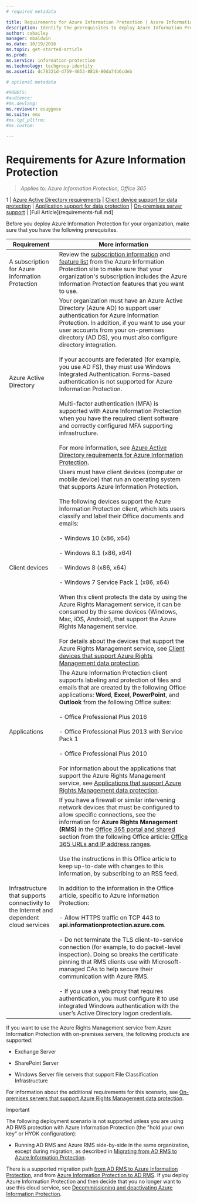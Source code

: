 ```yaml
---
# required metadata

title: Requirements for Azure Information Protection | Azure Information Protection
description: Identify the prerequisites to deploy Azure Information Protection for your organization.
author: cabailey
manager: mbaldwin
ms.date: 10/19/2016
ms.topic: get-started-article
ms.prod:
ms.service: information-protection
ms.technology: techgroup-identity
ms.assetid: dc78321d-d759-4653-8818-80da74b6cdeb

# optional metadata

#ROBOTS:
#audience:
#ms.devlang:
ms.reviewer: esaggese
ms.suite: ems
#ms.tgt_pltfrm:
#ms.custom:

---
```


# Requirements for Azure Information Protection

>*Applies to: Azure Information Protection, Office 365*

1 | [Azure Active Directory requirements](requirements-azure-ad.md) | [Client device support for data protection](requirements-client-devices.md) | [Application support for data protection](requirements-applications.md) | [On-premises server support](requirements-servers.md) | [Full Article](requirements-full.md]

Before you deploy Azure Information Protection for your organization, make sure that you have the following prerequisites. 

|Requirement|More information|
|---------------|--------------------|
|A subscription for Azure Information Protection|Review the [subscription information](https://www.microsoft.com/en-us/cloud-platform/azure-information-protection-pricing) and [feature list](https://www.microsoft.com/en-us/cloud-platform/azure-information-protection-features) from the Azure Information Protection site to make sure that your organization's subscription includes the Azure Information Protection features that you want to use.|
|Azure Active Directory|Your organization must have an Azure Active Directory (Azure AD) to support user authentication for Azure Information Protection. In addition, if you want to use your user accounts from your on-premises directory (AD DS), you must also configure directory integration.<br /><br />If your accounts are federated (for example, you use AD FS), they must use Windows Integrated Authentication. Forms-based authentication is not supported for Azure Information Protection.<br /><br />Multi-factor authentication (MFA) is supported with Azure Information Protection when you have the required client software and correctly configured MFA supporting infrastructure.<br /><br />For more information, see [Azure Active Directory requirements for Azure Information Protection](requirements-azure-ad.md).|
|Client devices|Users must have client devices (computer or mobile device) that run an operating system that supports Azure Information Protection.<br /><br />The following devices support the Azure Information Protection client, which lets users classify and label their Office documents and emails:<br /><br />- Windows 10 (x86, x64)<br /><br />- Windows 8.1 (x86, x64)<br /><br />- Windows 8 (x86, x64)<br /><br />- Windows 7 Service Pack 1 (x86, x64)<br /><br />When this client protects the data by using the Azure Rights Management service, it can be consumed by the same devices (Windows, Mac, iOS, Android), that support the Azure Rights Management service. <br /><br />For details about the devices that support the Azure Rights Management service, see [Client devices that support Azure Rights Management data protection](../get-started/requirements-client-devices.md).|
|Applications|The Azure Information Protection client supports labeling and protection of files and emails that are created by the following Office applications: **Word**, **Excel**, **PowerPoint**, and **Outlook** from the following Office suites:<br /><br />- Office Professional Plus 2016<br /><br />- Office Professional Plus 2013 with Service Pack 1<br /><br />- Office Professional Plus 2010<br /><br />For information about the applications that support the Azure Rights Management service, see [Applications that support Azure Rights Management data protection](requirements-applications.md).|
|Infrastructure that supports connectivity to the Internet and dependent cloud services|If you have a firewall or similar intervening network devices that must be configured to allow specific connections, see the information for **Azure Rights Management (RMS)** in the [Office 365 portal and shared](https://support.office.com/article/Office-365-URLs-and-IP-address-ranges-8548a211-3fe7-47cb-abb1-355ea5aa88a2#BKMK_Portal-identity) section from the following Office article: [Office 365 URLs and IP address ranges](https://support.office.com/en-US/article/Office-365-URLs-and-IP-address-ranges-8548a211-3fe7-47cb-abb1-355ea5aa88a2).<br /><br />Use the instructions in this Office article to keep up-to-date with changes to this information, by subscribing to an RSS feed.<br /><br />In addition to the information in the Office article, specific to Azure Information Protection:<br /><br />- Allow HTTPS traffic on TCP 443 to **api.informationprotection.azure.com**.<br /><br />- Do not terminate the TLS client-to-service connection (for example, to do packet-level inspection). Doing so breaks the certificate pinning that RMS clients use with Microsoft-managed CAs to help secure their communication with Azure RMS.<br /><br />- If you use a web proxy that requires authentication, you must configure it to use integrated Windows authentication with the user’s Active Directory logon credentials.|

If you want to use the Azure Rights Management service from Azure Information Protection with on-premises servers, the following products are supported:

-   Exchange Server

-   SharePoint Server

-   Windows Server file servers that support File Classification Infrastructure

For information about the additional requirements for this scenario, see [On-premises servers that support Azure Rights Management data protection](requirements-servers.md).

> [!IMPORTANT]
> The following deployment scenario is not supported unless you are using AD RMS protection with Azure Information Protection (the "hold your own key" or HYOK configuration):
> 
> -   Running AD RMS and Azure RMS side-by-side in the same organization, except during migration, as described in [Migrating from AD RMS to Azure Information Protection](../plan-design/migrate-from-ad-rms-to-azure-rms.md).
> 
> There is a supported migration path [from AD RMS to Azure Information Protection](http://technet.microsoft.com/library/Dn858447.aspx), and from [Azure Information Protection to AD RMS](http://msdn.microsoft.com/library/azure/dn629429.aspx). If you deploy Azure Information Protection and then decide that you no longer want to use this cloud service, see [Decommissioning and deactivating Azure Information Protection](../deploy-use/decommission-deactivate.md).



